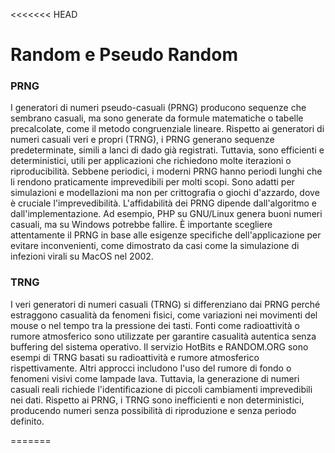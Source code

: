 <<<<<<< HEAD
# Random e Pseudo Random




### PRNG

I generatori di numeri pseudo-casuali (PRNG) producono sequenze che sembrano casuali, ma sono generate da formule matematiche o tabelle precalcolate, come il metodo congruenziale lineare. Rispetto ai generatori di numeri casuali veri e propri (TRNG), i PRNG generano sequenze predeterminate, simili a lanci di dado già registrati. Tuttavia, sono efficienti e deterministici, utili per applicazioni che richiedono molte iterazioni o riproducibilità. Sebbene periodici, i moderni PRNG hanno periodi lunghi che li rendono praticamente imprevedibili per molti scopi. Sono adatti per simulazioni e modellazioni ma non per crittografia o giochi d'azzardo, dove è cruciale l'imprevedibilità. L'affidabilità dei PRNG dipende dall'algoritmo e dall'implementazione. Ad esempio, PHP su GNU/Linux genera buoni numeri casuali, ma su Windows potrebbe fallire. È importante scegliere attentamente il PRNG in base alle esigenze specifiche dell'applicazione per evitare inconvenienti, come dimostrato da casi come la simulazione di infezioni virali su MacOS nel 2002.



### TRNG
I veri generatori di numeri casuali (TRNG) si differenziano dai PRNG perché estraggono casualità da fenomeni fisici, come variazioni nei movimenti del mouse o nel tempo tra la pressione dei tasti. Fonti come radioattività o rumore atmosferico sono utilizzate per garantire casualità autentica senza buffering del sistema operativo. Il servizio HotBits e RANDOM.ORG sono esempi di TRNG basati su radioattività e rumore atmosferico rispettivamente. Altri approcci includono l'uso del rumore di fondo o fenomeni visivi come lampade lava. Tuttavia, la generazione di numeri casuali reali richiede l'identificazione di piccoli cambiamenti imprevedibili nei dati. Rispetto ai PRNG, i TRNG sono inefficienti e non deterministici, producendo numeri senza possibilità di riproduzione e senza periodo definito.

=======

